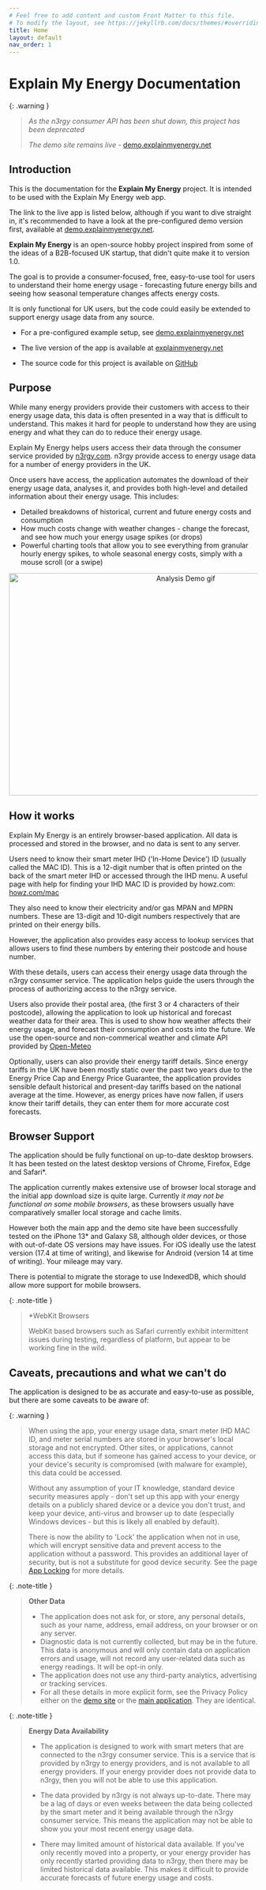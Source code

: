 ```yaml
---
# Feel free to add content and custom Front Matter to this file.
# To modify the layout, see https://jekyllrb.com/docs/themes/#overriding-theme-defaults
title: Home
layout: default
nav_order: 1
---
```



# Explain My Energy Documentation

{: .warning }
> *As the n3rgy consumer API has been shut down, this project has been deprecated*
>
> *The demo site remains live -* [demo.explainmyenergy.net](https://demo.explainmyenergy.net)

## Introduction

This is the documentation for the **Explain My Energy** project. It is intended to be used with the Explain My Energy web app.

The link to the live app is listed below, although if you want to dive straight in, it's recommended to have a look at the pre-configured demo version first, available at [demo.explainmyenergy.net](https://demo.explainmyenergy.net).

**Explain My Energy** is an open-source hobby project inspired from some of the ideas of a B2B-focused UK startup, that didn't quite make it to version 1.0.

The goal is to provide a consumer-focused, free, easy-to-use tool for users to understand their home energy usage -  forecasting future energy bills and seeing how seasonal temperature changes affects energy costs.

It is only functional for UK users, but the code could easily be extended to support energy usage data from any source.

- For a pre-configured example setup, see [demo.explainmyenergy.net](https://demo.explainmyenergy.net)

- The live version of the app is available at [explainmyenergy.net](https://explainmyenergy.net)

- The source code for this project is available on [GitHub](https://github.com/zola-25/Explain-My-Energy)


## Purpose

While many energy providers provide their customers with access to their energy usage data, this data is often presented in a way that is difficult to understand. This makes it hard for people to understand how they are using energy and what they can do to reduce their energy usage.

Explain My Energy helps users access their data through the consumer service provided by [n3rgy.com](https://n3rgy.com/). n3rgy provide access to energy usage data for a number of energy providers in the UK.

Once users have access, the application automates the download of their energy usage data, analyses it, and provides both high-level and detailed information about their energy usage. This includes:

- Detailed breakdowns of historical, current and future energy costs and consumption
- How much costs change with weather changes - change the forecast, and see how much your energy usage spikes (or drops) 
- Powerful charting tools that allow you to see everything from granular hourly energy spikes, to whole seasonal energy costs, simply with a mouse scroll (or a swipe)

<p align="center" width="100%">
    <img src="assets/img/Demo1.gif" width="700" height="450" alt="Analysis Demo gif" />
</p>


## How it works

Explain My Energy is an entirely browser-based application. All data is processed and stored in the browser, and no data is sent to any server.

Users need to know their smart meter IHD ('In-Home Device') ID (usually called the MAC ID). This is a 12-digit number that is often printed on the back of the smart meter IHD or accessed through the IHD menu. A useful page with help for finding your IHD MAC ID is provided by howz.com: [howz.com/mac](https://www.howz.com/mac)

They also need to know their electricity and/or gas MPAN and MPRN numbers. These are 13-digit and 10-digit numbers respectively that are printed on their energy bills. 

However, the application also provides easy access to lookup services that allows users to find these numbers by entering their postcode and house number.

With these details, users can access their energy usage data through the n3rgy consumer service. The application helps guide the users through the process of authorizing access to the n3rgy service.

Users also provide their postal area, (the first 3 or 4 characters of their postcode), allowing the application to look up historical and forecast weather data for their area. This is used to show how weather affects their energy usage, and forecast their consumption and costs into the future. We use the open-source and non-commerical weather and climate API provided by [Open-Meteo](https://open-meteo.com/)

Optionally, users can also provide their energy tariff details. Since energy tariffs in the UK have been mostly static over the past two years due to the Energy Price Cap and Energy Price Guarantee, the application provides sensible default historical and present-day tariffs based on the national average at the time. However, as energy prices have now fallen, if users know their tariff details, they can enter them for more accurate cost forecasts. 

## Browser Support

The application should be fully functional on up-to-date desktop browsers. It has been tested on the latest desktop versions of Chrome, Firefox, Edge and Safari*.

The application currently makes extensive use of browser local storage and the initial app download size is quite large. Currently *it may not be functional on some mobile browsers*, as these browsers usually have comparatively smaller local storage and cache limits. 

However both the main app and the demo site have been successfully tested on the iPhone 13* and Galaxy S8, although older devices, or those with out-of-date OS versions may have issues. For iOS ideally use the latest version (17.4 at time of writing), and likewise for Android (version 14 at time of writing). Your mileage may vary.

There is potential to migrate the storage to use IndexedDB, which should allow more support for mobile browsers.

{: .note-title }
> \*WebKit Browsers
> 
> WebKit based browsers such as Safari currently exhibit intermittent issues during testing, regardless of platform, but appear to be working fine in the wild.
> 
 
## Caveats, precautions and what we can't do

The application is designed to be as accurate and easy-to-use as possible, but there are some caveats to be aware of:

{: .warning }
> When using the app, your energy usage data, smart meter IHD MAC ID, and meter serial numbers are stored in your browser's local storage and not encrypted. Other sites, or applications, cannot access this data, but if someone has gained access to your device, or your device's security is compromised (with malware for example), this data could be accessed.
> 
> Without any assumption of your IT knowledge, standard device security measures apply - don't set up this app with your energy details on a publicly shared device or a device you don't trust, and keep your device, anti-virus and browser up to date (especially Windows devices - but this is likely all enabled by default).
>
> There is now the ability to 'Lock' the application when not in use, which will encrypt sensitive data and prevent access to the application without a password. This provides an additional layer of security, but is not a substitute for good device security. See the page [App Locking](./setup/app-data-locking) for more details.



{: .note-title }
> **Other Data**
> 
> - The application does not ask for, or store, any personal details, such as your name, address, email address, on your browser or on any server. 
> - Diagnostic data is not currently collected, but may be in the future. This data is anonymous and will only contain data on application errors and usage, will not record any user-related data such as energy readings. It will be opt-in only.
> - The application does not use any third-party analytics, advertising or tracking services.
> - For all these details in more explicit form, see the Privacy Policy either on the [demo site](https://demo.explainmyenergy.net/PrivacyPolicy) or the [main application](https://explainmyenergy.net/PrivacyPolicy). They are identical.

{: .note-title }
> **Energy Data Availability**
> 
> - The application is designed to work with smart meters that are connected to the n3rgy consumer service. This is a service that is provided by n3rgy to energy providers, and is not available to all energy providers. If your energy provider does not provide data to n3rgy, then you will not be able to use this application.
> 
> - The data provided by n3rgy is not always up-to-date. There may be a lag of days or even weeks between the data being collected by the smart meter and it being available through the n3rgy consumer service. This means the application may not be able to show you your most recent energy usage data.
>
> - There may limited amount of historical data available. If you've only recently moved into a property, or your energy provider has only recently started providing data to n3rgy, then there may be limited historical data available. This makes it difficult to provide accurate forecasts of future energy usage and costs.
